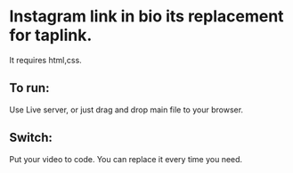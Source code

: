 # Instagram link in bio its replacement for taplink. 
It requires html,css.

## To run:
Use Live server,
or just drag and drop main file to your browser.

## Switch:
Put your video to code.
You can replace it every time you need.
